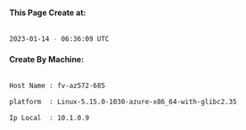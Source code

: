 
   
#### This Page Create at:

```bash

2023-01-14 - 06:36:09 UTC

```

#### Create By Machine:

```bash

Host Name : fv-az572-685

platform  : Linux-5.15.0-1030-azure-x86_64-with-glibc2.35

Ip Local  : 10.1.0.9

```

